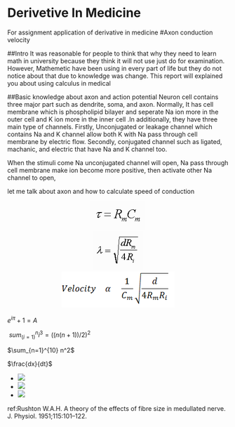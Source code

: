 # Derivetive In Medicine

For assignment application of derivative in medicine
#Axon conduction velocity

##Intro
It was reasonable for people to think that why they need to learn math in university because they think it will not use just do for examination. However, Mathemetic have been using in every part of life but they do not notice about that due to knowledge was change. This report will explained you about using calculus in medical

##Basic knowledge about axon and action potential
Neuron cell contains three major part such as dendrite, soma, and axon. Normally, It has cell membrane which is phospholipid bilayer and seperate Na ion more in the outer cell and K ion more in the inner cell .In additionally, they have three main type of channels. Firstly, Unconjugated or leakage channel which contains Na and K channel allow both K with Na pass through cell membrane by electric flow. Secondly, conjugated channel such as ligated, machanic, and electric that have Na and K channel too.

When the stimuli come Na unconjugated channel will open, Na pass through cell membrane make ion become more positive, then activate other Na channel to open,

let me talk about axon and how to calculate speed of conduction

<center><img src='./images/TRC.gif'></center>
<center><img src='./images/LamdaEquation.gif'></center>
<center><img src='./images/VelocityRelation.png'></center>

$e^{i\pi} + 1 = A$

$\  sum_(i=1)^n i^3=((n(n+1))/2)^2$

$\sum_{n=1}^{10} n^2$

$\frac{dx}{dt}$

- <img src="https://latex.codecogs.com/gif.latex?O_t=\text { Onset event at time bin } t " />
- <img src="https://latex.codecogs.com/gif.latex?s=\text { sensor reading }  " />
- <img src="https://latex.codecogs.com/gif.latex?P(s | O_t )=\text { Probability of a sensor reading value when sleep onset is observed at a time bin } t " />

ref:Rushton W.A.H. A theory of the effects of fibre size in medullated nerve. J. Physiol. 1951;115:101–122.
